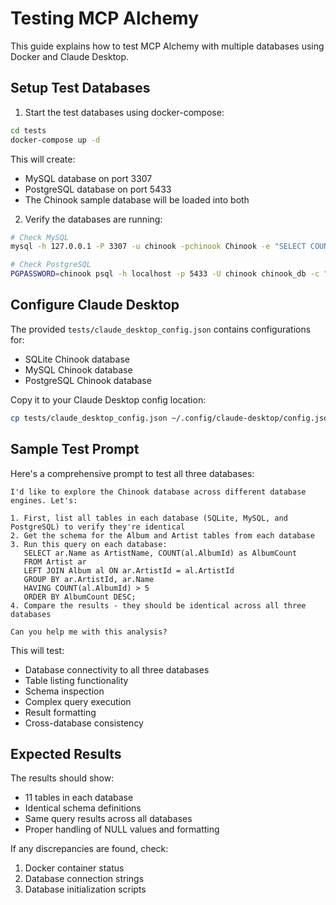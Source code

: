 # Testing MCP Alchemy

This guide explains how to test MCP Alchemy with multiple databases using Docker and Claude Desktop.

## Setup Test Databases

1. Start the test databases using docker-compose:
```bash
cd tests
docker-compose up -d
```

This will create:
- MySQL database on port 3307
- PostgreSQL database on port 5433
- The Chinook sample database will be loaded into both

2. Verify the databases are running:
```bash
# Check MySQL
mysql -h 127.0.0.1 -P 3307 -u chinook -pchinook Chinook -e "SELECT COUNT(*) FROM Album;"

# Check PostgreSQL
PGPASSWORD=chinook psql -h localhost -p 5433 -U chinook chinook_db -c "SELECT COUNT(*) FROM \"Album\";"
```

## Configure Claude Desktop

The provided `tests/claude_desktop_config.json` contains configurations for:
- SQLite Chinook database
- MySQL Chinook database
- PostgreSQL Chinook database

Copy it to your Claude Desktop config location:
```bash
cp tests/claude_desktop_config.json ~/.config/claude-desktop/config.json
```

## Sample Test Prompt

Here's a comprehensive prompt to test all three databases:

```
I'd like to explore the Chinook database across different database engines. Let's:

1. First, list all tables in each database (SQLite, MySQL, and PostgreSQL) to verify they're identical
2. Get the schema for the Album and Artist tables from each database
3. Run this query on each database:
   SELECT ar.Name as ArtistName, COUNT(al.AlbumId) as AlbumCount 
   FROM Artist ar 
   LEFT JOIN Album al ON ar.ArtistId = al.ArtistId 
   GROUP BY ar.ArtistId, ar.Name 
   HAVING COUNT(al.AlbumId) > 5 
   ORDER BY AlbumCount DESC;
4. Compare the results - they should be identical across all three databases

Can you help me with this analysis?
```

This will test:
- Database connectivity to all three databases
- Table listing functionality
- Schema inspection
- Complex query execution
- Result formatting
- Cross-database consistency

## Expected Results

The results should show:
- 11 tables in each database
- Identical schema definitions
- Same query results across all databases
- Proper handling of NULL values and formatting

If any discrepancies are found, check:
1. Docker container status
2. Database connection strings
3. Database initialization scripts
